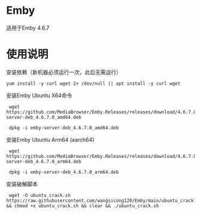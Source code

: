 # Emby
适用于Emby 4.6.7
# 使用说明
安装依赖（新机器必须运行一次，此后无需运行）

	yum install -y curl wget 2> /dev/null || apt install -y curl wget

安装Emby Ubuntu X64命令

     wget https://github.com/MediaBrowser/Emby.Releases/releases/download/4.6.7.0/emby-server-deb_4.6.7.0_amd64.deb
   
     dpkg -i emby-server-deb_4.6.7.0_amd64.deb


安装Emby Ubuntu Arm64 (aarch64)

     wget https://github.com/MediaBrowser/Emby.Releases/releases/download/4.6.7.0/emby-server-deb_4.6.7.0_arm64.deb
   
     dpkg -i emby-server-deb_4.6.7.0_arm64.deb
   
安装破解脚本

     wget -O ubuntu_crack.sh https://raw.githubusercontent.com/wangsicong120/Emby/main/ubuntu_crack.sh && chmod +x ubuntu_crack.sh && clear && ./ubuntu_crack.sh
